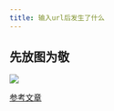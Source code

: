 ```yaml
---
title: 输入url后发生了什么
---
```


## 先放图为敬
![](https://img-blog.csdnimg.cn/20200212184403315.png?x-oss-process=image/watermark,type_ZmFuZ3poZW5naGVpdGk,shadow_10,text_aHR0cHM6Ly9ibG9nLmNzZG4ubmV0L3dlaXhpbl80MzA2OTAxOA==,size_16,color_FFFFFF,t_70)


[参考文章](https://segmentfault.com/a/1190000006743262)